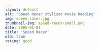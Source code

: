 ```yaml
---
layout: default
alt: 'Speed Racer stylized movie heading'
img: speed-racer.jpg
thumbnail-img: speed-racer-small.png
date: 2008-01-01
title: 'Speed Racer'
old: true
rating: good
---
```

